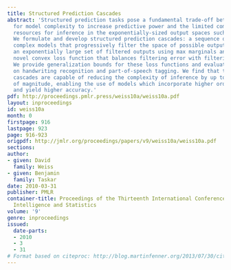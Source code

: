 ```yaml
---
title: Structured Prediction Cascades
abstract: 'Structured prediction tasks pose a fundamental trade-off between the need
  for model complexity to increase predictive power and the limited computational
  resources for inference in the exponentially-sized output spaces such models require.
  We formulate and develop structured prediction cascades: a sequence of increasingly
  complex models that progressively filter the space of possible outputs. We represent
  an exponentially large set of filtered outputs using max marginals and propose a
  novel convex loss function that balances filtering error with filtering efficiency.
  We provide generalization bounds for these loss functions and evaluate our approach
  on handwriting recognition and part-of-speech tagging. We find that the learned
  cascades are capable of reducing the complexity of inference by up to five orders
  of magnitude, enabling the use of models which incorporate higher order features
  and yield higher accuracy.'
pdf: http://proceedings.pmlr.press/weiss10a/weiss10a.pdf
layout: inproceedings
id: weiss10a
month: 0
firstpage: 916
lastpage: 923
page: 916-923
origpdf: http://jmlr.org/proceedings/papers/v9/weiss10a/weiss10a.pdf
sections: 
author:
- given: David
  family: Weiss
- given: Benjamin
  family: Taskar
date: 2010-03-31
publisher: PMLR
container-title: Proceedings of the Thirteenth International Conference on Artificial
  Intelligence and Statistics
volume: '9'
genre: inproceedings
issued:
  date-parts:
  - 2010
  - 3
  - 31
# Format based on citeproc: http://blog.martinfenner.org/2013/07/30/citeproc-yaml-for-bibliographies/
---
```

